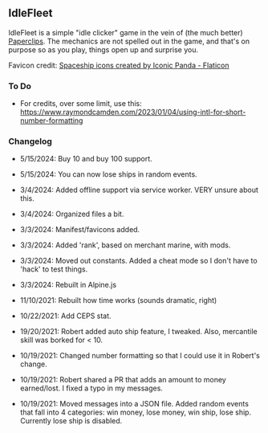 ## IdleFleet

IdleFleet is a simple "idle clicker" game in the vein of (the much better) [Paperclips](https://www.decisionproblem.com/paperclips/index2.html). The mechanics are not spelled out in the game, and that's on purpose so as you play, things open up and surprise you.

Favicon credit: <a href="https://www.flaticon.com/free-icons/spaceship" title="spaceship icons">Spaceship icons created by Iconic Panda - Flaticon</a>

### To Do

* For credits, over some limit, use this: https://www.raymondcamden.com/2023/01/04/using-intl-for-short-number-formatting


### Changelog

* 5/15/2024: Buy 10 and buy 100 support.
* 5/15/2024: You can now lose ships in random events.
* 3/4/2024: Added offline support via service worker. VERY unsure about this.
* 3/4/2024: Organized files a bit.
* 3/3/2024: Manifest/favicons added.
* 3/3/2024: Added 'rank', based on merchant marine, with mods. 
* 3/3/2024: Moved out constants. Added a cheat mode so I don't have to 'hack' to test things. 
* 3/3/2024: Rebuilt in Alpine.js

* 11/10/2021: Rebuilt how time works (sounds dramatic, right)

* 10/22/2021: Add CEPS stat.

* 19/20/2021: Robert added auto ship feature, I tweaked. Also, mercantile skill was borked for < 10.

* 10/19/2021: Changed number formatting so that I could use it in Robert's change.

* 10/19/2021: Robert shared a PR that adds an amount to money earned/lost. I fixed a typo in my messages.

* 10/19/2021: Moved messages into a JSON file. Added random events that fall into 4 categories: win money, lose money, win ship, lose ship. Currently lose ship is disabled. 
